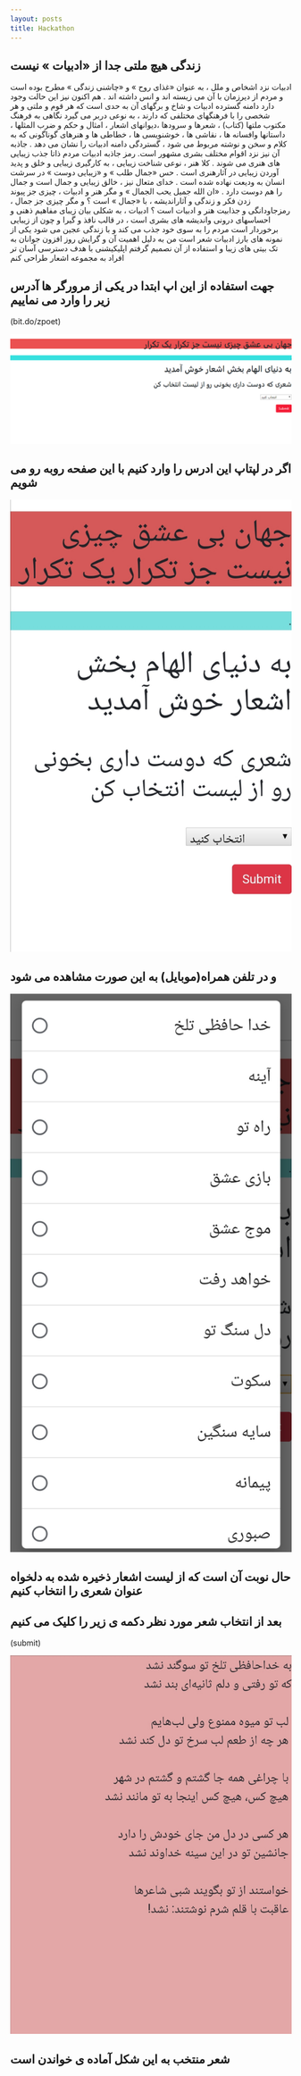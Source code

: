 ```yaml
---
layout: posts
title: Hackathon
---
```


## زندگی هیچ ملتی جدا از «ادبیات » نیست

ادبیات نزد اشخاص و ملل ، به عنوان «غذای روح » و «چاشنی زندگی » مطرح بوده است و مردم از دیرزمان با آن می زیسته اند و انس داشته اند . هم اکنون نیز این حالت وجود دارد
دامنه گسترده ادبیات و شاخ و برگهای آن به حدی است که هر قوم و ملتی و هر شخصی را با فرهنگهای مختلفی که دارند ، به نوعی دربر می گیرد 
نگاهی به فرهنگ مکتوب ملتها (کتاب) ، شعرها و سرودها ،دیوانهای اشعار ، امثال و حکم و ضرب المثلها ، داستانها وافسانه ها ، نقاشی ها ، خوشنویسی ها ، خطاطی ها و هنرهای گوناگونی که به کلام و سخن و نوشته مربوط می شود ، گستردگی دامنه ادبیات را نشان می دهد . جاذبه آن نیز نزد اقوام مختلف بشری مشهور است.
رمز جاذبه ادبیات
مردم ذاتا جذب زیبایی های هنری می شوند . کلا هنر ، نوعی شناخت زیبایی ، به کارگیری زیبایی و خلق و پدید آوردن زیبایی در آثارهنری است . حس «جمال طلب » و «زیبایی دوست » در سرشت انسان به ودیعت نهاده شده است . خدای متعال نیز ، خالق زیبایی و جمال است و جمال را هم دوست دارد . «ان الله جمیل یحب الجمال »
و مگر هنر و ادبیات ، چیزی جز پیوند زدن فکر و زندگی و آثاراندیشه ، با «جمال » است ؟ و مگر چیزی جز جمال ، رمزجاودانگی و جذابیت هنر و ادبیات است ؟
ادبیات ، به شکلی بیان زیبای مفاهیم ذهنی و احساسهای درونی واندیشه های بشری است ، در قالب نافذ و گیرا و چون از زیبایی برخوردار است مردم را به سوی خود جذب می کند و با زندگی عجین می شود
یکی از نمونه های بارز ادبیات شعر است 
من به دلیل اهمیت آن و گرایش روز افزون جوانان به تک بیتی های زیبا و استفاده از آن نصمیم گرفتم اپلیکیشنی با هدف دسترسی آسان تر افراد به مجموعه اشعار طراحی کنم


## جهت استفاده از این اپ ابتدا در یکی از مرورگر ها آدرس زیر را وارد می نماییم
(bit.do/zpoet)

![alt_text](../assets/images/poem.png "poem")
## اگر در لپتاپ این ادرس را وارد کنیم با این صفحه روبه رو می شویم

![alt_text](../assets/images/poem_ph.jpg "poem.")
## و در تلفن همراه(موبایل) به این صورت مشاهده می شود

![alt_text](../assets/images/poemm.jpg "poem..")
## حال نوبت آن است که از لیست اشعار ذخیره شده به دلخواه عنوان شعری را انتخاب کنیم


## بعد از انتخاب شعر مورد نظر دکمه ی زیر را کلیک می کنیم
(submit)

![alt_text](../assets/images/pm.jpg "poem...")
## شعر منتخب به این شکل آماده ی خواندن است


